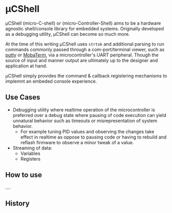 # μCShell

μCShell (micro-C-shell) or (micro-Controller-Shell) aims to be a hardware agnostic shell/console library
for embedded systems. Originally developed as a debugging utility, μCShell can become so much more.

At the time of this writing μCShell uses `strtok` and additional parsing to run commands commonly passed
through a com-port/terminal viewer, such as [putty](https://www.putty.org/) or [MobaTerm](https://mobaxterm.mobatek.net/), via a microcontroller's UART peripheral. Though the source of input and manner output are ultimately up to the designer and application at hand.

μCShell simply provides the command & callback registering mechanisms to implemnt an embeded console
experience. 

## Use Cases
- Debugging utility where realtime operation of the microcontroller is preferred over a debug state where pausing
  of code execution can yield unnatural behavior such as timeouts or misrepresentation of system behavior. 
  - For example tuning PID values and observing the changes take effect in realtime as oppose to pausing code or 
    having to rebuild and reflash firmware to observe a minor tweak of a value.
- Streaming of data:
  - Variables
  - Registers
## How to use
.... 


## History

